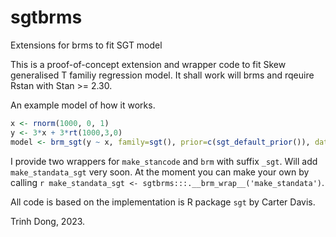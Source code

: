 # sgtbrms
Extensions for brms to fit SGT model

This is a proof-of-concept extension and wrapper code to fit Skew generalised T familiy regression model. It shall work will brms and rqeuire Rstan with Stan >= 2.30. 

An example model of how it works.

```r
x <- rnorm(1000, 0, 1)
y <- 3*x + 3*rt(1000,3,0)
model <- brm_sgt(y ~ x, family=sgt(), prior=c(sgt_default_prior()), data=data.frame(x=x, y=y), chains=1, iter=1000)
```

I provide two wrappers for `make_stancode` and `brm` with suffix `_sgt`. Will add `make_standata_sgt` very soon. At the moment you can make your own by calling `r make_standata_sgt <- sgtbrms:::.__brm_wrap__('make_standata')`.

All code is based on the implementation is R package `sgt` by Carter Davis.

Trinh Dong, 2023.

